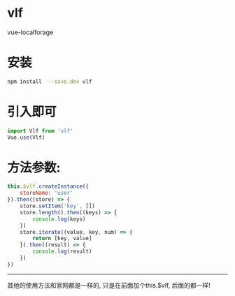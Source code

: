 # vlf
vue-localforage 
# 安装
```bash
npm install  --save-dev vlf
```
# 引入即可
```javascript
import Vlf from 'vlf'
Vue.use(Vlf)
```
# 方法参数:
```javascript
this.$vlf.createInstance({
    storeName: 'user'
}).then((store) => {
    store.setItem('key', [])
    store.length().then((keys) => {
        console.log(keys)
    })
    store.iterate((value, key, num) => {
        return [key, value]
    }).then((result) => {
        console.log(result)
    })
})
```
---
其他的使用方法和官网都是一样的, 只是在前面加个this.$vlf, 后面的都一样!
